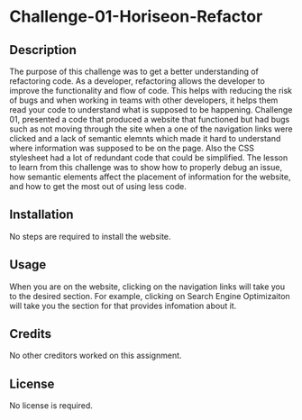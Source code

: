 # Challenge-01-Horiseon-Refactor
## Description

The purpose of this challenge was to get a better understanding of refactoring code. As a developer, refactoring allows the developer to improve the functionality and flow of code. This helps with reducing the risk of bugs and when working in teams with other developers, it helps them read your code to understand what is supposed to be happening. Challenge 01, presented a code that produced a website that functioned but had bugs such as not moving through the site when a one of the navigation links were clicked and a lack of semantic elemnts which made it hard to understand where information was supposed to be on the page. Also the CSS stylesheet had a lot of redundant code that could be simplified. The lesson to learn from this challenge was to show how to properly debug an issue, how semantic elements affect the placement of information for the website, and how to get the most out of using less code.  

## Installation

No steps are required to install the website. 

## Usage

When you are on the website, clicking on the navigation links will take you to the desired section. For example, clicking on Search Engine Optimizaiton will take you the section for that provides infomation about it.  

## Credits

No other creditors worked on this assignment. 

## License

No license is required. 